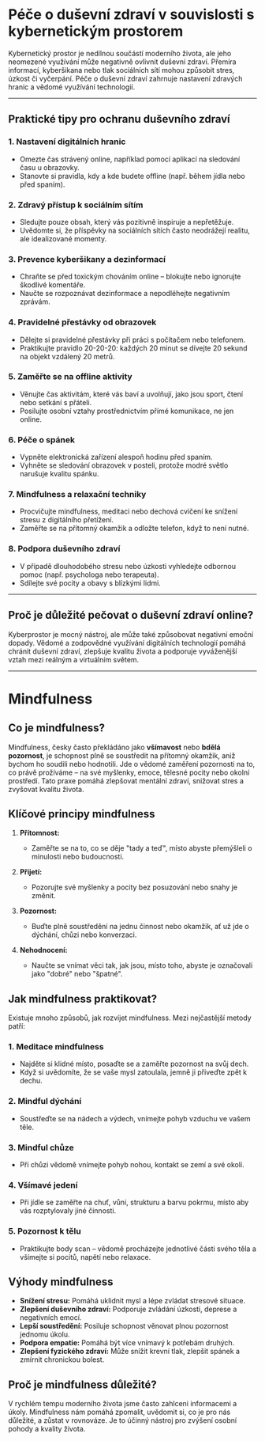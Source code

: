 # Péče o duševní zdraví v souvislosti s kybernetickým prostorem

Kybernetický prostor je nedílnou součástí moderního života, ale jeho neomezené využívání může negativně ovlivnit duševní zdraví. Přemíra informací, kyberšikana nebo tlak sociálních sítí mohou způsobit stres, úzkost či vyčerpání. Péče o duševní zdraví zahrnuje nastavení zdravých hranic a vědomé využívání technologií.

---
## Praktické tipy pro ochranu duševního zdraví

### 1. **Nastavení digitálních hranic**
- Omezte čas strávený online, například pomocí aplikací na sledování času u obrazovky.
- Stanovte si pravidla, kdy a kde budete offline (např. během jídla nebo před spaním).

### 2. **Zdravý přístup k sociálním sítím**
- Sledujte pouze obsah, který vás pozitivně inspiruje a nepřetěžuje.
- Uvědomte si, že příspěvky na sociálních sítích často neodrážejí realitu, ale idealizované momenty.

### 3. **Prevence kyberšikany a dezinformací**
- Chraňte se před toxickým chováním online – blokujte nebo ignorujte škodlivé komentáře.
- Naučte se rozpoznávat dezinformace a nepodléhejte negativním zprávám.

### 4. **Pravidelné přestávky od obrazovek**
- Dělejte si pravidelné přestávky při práci s počítačem nebo telefonem.
- Praktikujte pravidlo 20-20-20: každých 20 minut se dívejte 20 sekund na objekt vzdálený 20 metrů.

### 5. **Zaměřte se na offline aktivity**
- Věnujte čas aktivitám, které vás baví a uvolňují, jako jsou sport, čtení nebo setkání s přáteli.
- Posilujte osobní vztahy prostřednictvím přímé komunikace, ne jen online.

### 6. **Péče o spánek**
- Vypněte elektronická zařízení alespoň hodinu před spaním.
- Vyhněte se sledování obrazovek v posteli, protože modré světlo narušuje kvalitu spánku.

### 7. **Mindfulness a relaxační techniky**
- Procvičujte mindfulness, meditaci nebo dechová cvičení ke snížení stresu z digitálního přetížení.
- Zaměřte se na přítomný okamžik a odložte telefon, když to není nutné.

### 8. **Podpora duševního zdraví**
- V případě dlouhodobého stresu nebo úzkosti vyhledejte odbornou pomoc (např. psychologa nebo terapeuta).
- Sdílejte své pocity a obavy s blízkými lidmi.

---
## Proč je důležité pečovat o duševní zdraví online?

Kyberprostor je mocný nástroj, ale může také způsobovat negativní emoční dopady. Vědomé a zodpovědné využívání digitálních technologií pomáhá chránit duševní zdraví, zlepšuje kvalitu života a podporuje vyváženější vztah mezi reálným a virtuálním světem.

---
# Mindfulness

## Co je mindfulness?

Mindfulness, česky často překládáno jako **všímavost** nebo **bdělá pozornost**, je schopnost plně se soustředit na přítomný okamžik, aniž bychom ho soudili nebo hodnotili. Jde o vědomé zaměření pozornosti na to, co právě prožíváme – na své myšlenky, emoce, tělesné pocity nebo okolní prostředí. Tato praxe pomáhá zlepšovat mentální zdraví, snižovat stres a zvyšovat kvalitu života.

## Klíčové principy mindfulness
1. **Přítomnost:**
   - Zaměřte se na to, co se děje "tady a teď", místo abyste přemýšleli o minulosti nebo budoucnosti.
   
2. **Přijetí:**
   - Pozorujte své myšlenky a pocity bez posuzování nebo snahy je změnit.

3. **Pozornost:**
   - Buďte plně soustředění na jednu činnost nebo okamžik, ať už jde o dýchání, chůzi nebo konverzaci.

4. **Nehodnocení:**
   - Naučte se vnímat věci tak, jak jsou, místo toho, abyste je označovali jako "dobré" nebo "špatné".

## Jak mindfulness praktikovat?
Existuje mnoho způsobů, jak rozvíjet mindfulness. Mezi nejčastější metody patří:

### 1. **Meditace mindfulness**
   - Najděte si klidné místo, posaďte se a zaměřte pozornost na svůj dech.
   - Když si uvědomíte, že se vaše mysl zatoulala, jemně ji přiveďte zpět k dechu.

### 2. **Mindful dýchání**
   - Soustřeďte se na nádech a výdech, vnímejte pohyb vzduchu ve vašem těle.

### 3. **Mindful chůze**
   - Při chůzi vědomě vnímejte pohyb nohou, kontakt se zemí a své okolí.

### 4. **Všímavé jedení**
   - Při jídle se zaměřte na chuť, vůni, strukturu a barvu pokrmu, místo aby vás rozptylovaly jiné činnosti.

### 5. **Pozornost k tělu**
   - Praktikujte body scan – vědomě procházejte jednotlivé části svého těla a všímejte si pocitů, napětí nebo relaxace.

## Výhody mindfulness
- **Snížení stresu:** Pomáhá uklidnit mysl a lépe zvládat stresové situace.
- **Zlepšení duševního zdraví:** Podporuje zvládání úzkosti, deprese a negativních emocí.
- **Lepší soustředění:** Posiluje schopnost věnovat plnou pozornost jednomu úkolu.
- **Podpora empatie:** Pomáhá být více vnímavý k potřebám druhých.
- **Zlepšení fyzického zdraví:** Může snížit krevní tlak, zlepšit spánek a zmírnit chronickou bolest.

## Proč je mindfulness důležité?
V rychlém tempu moderního života jsme často zahlceni informacemi a úkoly. Mindfulness nám pomáhá zpomalit, uvědomit si, co je pro nás důležité, a zůstat v rovnováze. Je to účinný nástroj pro zvýšení osobní pohody a kvality života.
